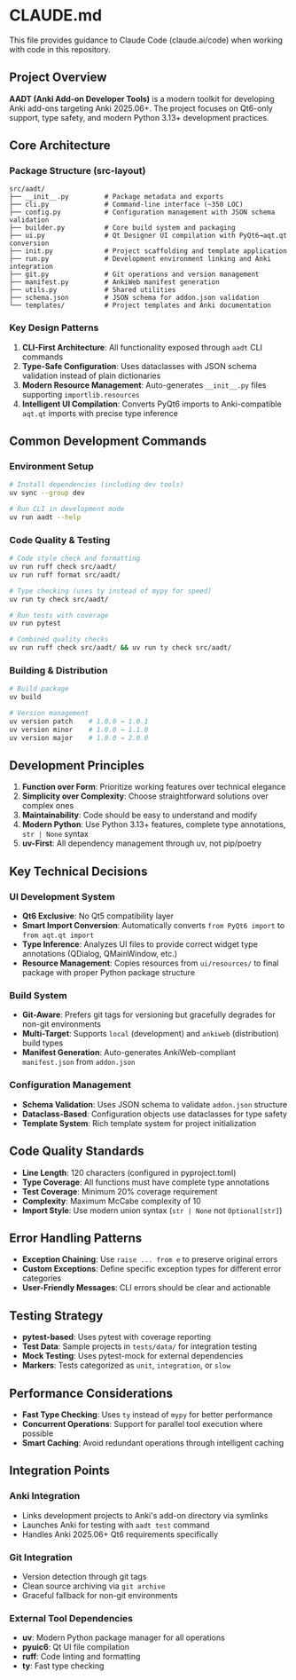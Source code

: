 # CLAUDE.md

This file provides guidance to Claude Code (claude.ai/code) when working with code in this repository.

## Project Overview

**AADT (Anki Add-on Developer Tools)** is a modern toolkit for developing Anki add-ons targeting Anki 2025.06+. The project focuses on Qt6-only support, type safety, and modern Python 3.13+ development practices.

## Core Architecture

### Package Structure (src-layout)
```
src/aadt/
├── __init__.py         # Package metadata and exports
├── cli.py              # Command-line interface (~350 LOC)
├── config.py           # Configuration management with JSON schema validation
├── builder.py          # Core build system and packaging
├── ui.py               # Qt Designer UI compilation with PyQt6→aqt.qt conversion
├── init.py             # Project scaffolding and template application
├── run.py              # Development environment linking and Anki integration
├── git.py              # Git operations and version management
├── manifest.py         # AnkiWeb manifest generation
├── utils.py            # Shared utilities
├── schema.json         # JSON schema for addon.json validation
└── templates/          # Project templates and Anki documentation
```

### Key Design Patterns

1. **CLI-First Architecture**: All functionality exposed through `aadt` CLI commands
2. **Type-Safe Configuration**: Uses dataclasses with JSON schema validation instead of plain dictionaries
3. **Modern Resource Management**: Auto-generates `__init__.py` files supporting `importlib.resources`
4. **Intelligent UI Compilation**: Converts PyQt6 imports to Anki-compatible `aqt.qt` imports with precise type inference

## Common Development Commands

### Environment Setup
```bash
# Install dependencies (including dev tools)
uv sync --group dev

# Run CLI in development mode
uv run aadt --help
```

### Code Quality & Testing
```bash
# Code style check and formatting
uv run ruff check src/aadt/
uv run ruff format src/aadt/

# Type checking (uses ty instead of mypy for speed)
uv run ty check src/aadt/

# Run tests with coverage
uv run pytest

# Combined quality checks
uv run ruff check src/aadt/ && uv run ty check src/aadt/
```

### Building & Distribution
```bash
# Build package
uv build

# Version management
uv version patch    # 1.0.0 → 1.0.1
uv version minor    # 1.0.0 → 1.1.0
uv version major    # 1.0.0 → 2.0.0
```

## Development Principles

1. **Function over Form**: Prioritize working features over technical elegance
2. **Simplicity over Complexity**: Choose straightforward solutions over complex ones
3. **Maintainability**: Code should be easy to understand and modify
4. **Modern Python**: Use Python 3.13+ features, complete type annotations, `str | None` syntax
5. **uv-First**: All dependency management through uv, not pip/poetry

## Key Technical Decisions

### UI Development System
- **Qt6 Exclusive**: No Qt5 compatibility layer
- **Smart Import Conversion**: Automatically converts `from PyQt6 import` to `from aqt.qt import`
- **Type Inference**: Analyzes UI files to provide correct widget type annotations (QDialog, QMainWindow, etc.)
- **Resource Management**: Copies resources from `ui/resources/` to final package with proper Python package structure

### Build System
- **Git-Aware**: Prefers git tags for versioning but gracefully degrades for non-git environments
- **Multi-Target**: Supports `local` (development) and `ankiweb` (distribution) build types
- **Manifest Generation**: Auto-generates AnkiWeb-compliant `manifest.json` from `addon.json`

### Configuration Management
- **Schema Validation**: Uses JSON schema to validate `addon.json` structure
- **Dataclass-Based**: Configuration objects use dataclasses for type safety
- **Template System**: Rich template system for project initialization

## Code Quality Standards

- **Line Length**: 120 characters (configured in pyproject.toml)
- **Type Coverage**: All functions must have complete type annotations
- **Test Coverage**: Minimum 20% coverage requirement
- **Complexity**: Maximum McCabe complexity of 10
- **Import Style**: Use modern union syntax (`str | None` not `Optional[str]`)

## Error Handling Patterns

- **Exception Chaining**: Use `raise ... from e` to preserve original errors
- **Custom Exceptions**: Define specific exception types for different error categories
- **User-Friendly Messages**: CLI errors should be clear and actionable

## Testing Strategy

- **pytest-based**: Uses pytest with coverage reporting
- **Test Data**: Sample projects in `tests/data/` for integration testing
- **Mock Testing**: Uses pytest-mock for external dependencies
- **Markers**: Tests categorized as `unit`, `integration`, or `slow`

## Performance Considerations

- **Fast Type Checking**: Uses `ty` instead of `mypy` for better performance
- **Concurrent Operations**: Support for parallel tool execution where possible
- **Smart Caching**: Avoid redundant operations through intelligent caching

## Integration Points

### Anki Integration
- Links development projects to Anki's add-on directory via symlinks
- Launches Anki for testing with `aadt test` command
- Handles Anki 2025.06+ Qt6 requirements specifically

### Git Integration
- Version detection through git tags
- Clean source archiving via `git archive`
- Graceful fallback for non-git environments

### External Tool Dependencies
- **uv**: Modern Python package manager for all operations
- **pyuic6**: Qt UI file compilation
- **ruff**: Code linting and formatting
- **ty**: Fast type checking